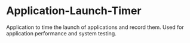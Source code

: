 # Application-Launch-Timer
Application to time the launch of applications and record them. Used for application performance and system testing.
